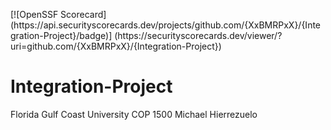 [![OpenSSF Scorecard]
(htt‌ps://api.securityscorecards.dev/projects/github.com/{XxBMRPxX}/{Integration-Project}/badge)]
(htt‌ps://securityscorecards.dev/viewer/?uri=github.com/{XxBMRPxX}/{Integration-Project})

# Integration-Project
Florida Gulf Coast University
COP 1500
Michael Hierrezuelo
